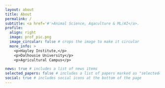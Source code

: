 ```yaml
---
layout: about
title: About
permalink: /
subtitle: <a href='#'>Animal Science, Aqaculture & ML/AI</a>. 
profile:
  align: right
  image: prof_pic.png
  image_circular: false # crops the image to make it circular
  more_info: >
    <p>Hayley Institute,</p>
    <p>Dalhousie University</p>
    <p>Agricultural Campus</p>

news: true # includes a list of news items
selected_papers: false # includes a list of papers marked as "selected={true}"
social: true # includes social icons at the bottom of the page
---
```


<style>
  .highlight {
    background-color: rgba(255, 235, 59, 0.5);
    padding: 0 5px;
    border-radius: 5px;
  }
  .fade-in {
    animation: fadeIn 2s ease-in-out;
  }
  @keyframes fadeIn {
    0% { opacity: 0; }
    100% { opacity: 1; }
  }
  .slide-in {
    animation: slideIn 1.5s ease-in-out;
  }
  @keyframes slideIn {
    0% { transform: translateX(-100%); opacity: 0; }
    100% { transform: translateX(0); opacity: 1; }
  }
</style>

<div class="fade-in">
  <p class="slide-in">
    The <span class="highlight">Sustainable Livestock Production Lab</span> at Dalhousie University, led by Dr. Ghader Manafiazar, is dedicated to enhancing the sustainability and efficiency of livestock production. Our lab's research spans critical areas such as <span class="highlight">feed efficiency</span>, <span class="highlight">greenhouse gas emissions</span>, and <span class="highlight">animal welfare</span>. By leveraging cutting-edge techniques in <span class="highlight">nutrition</span>, <span class="highlight">genetics/genomics</span>, and <span class="highlight">machine learning</span>, we aim to address the most pressing challenges in the field.
  </p>

  <p class="slide-in">
    Our key projects include developing non-invasive identification methods for cattle using machine vision, optimizing feed intake, and reducing methane emissions. These initiatives are undertaken in collaboration with industry partners to ensure that our solutions are practical and impactful.
  </p>

  <p class="slide-in">
    Through our educational and outreach efforts, we are committed to fostering the next generation of researchers and industry professionals. Our lab not only contributes to scientific advancements but also to the practical implementation of sustainable livestock management practices.
  </p>

  <p class="slide-in">
    For more information, please visit us at the <span class="highlight">Hayley Institute</span> on the <span class="highlight">Agricultural Campus</span> of Dalhousie University. Stay connected and follow our progress through our [social media channels](#).
  </p>

  <p class="fade-in">
    Together, we strive for a more sustainable future in livestock production.
  </p>
</div>

